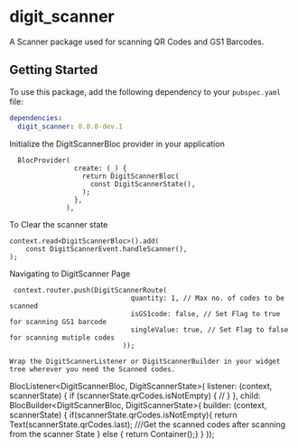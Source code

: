 # digit_scanner

A Scanner package used for scanning QR Codes and GS1 Barcodes.

## Getting Started

To use this package, add the following dependency to your `pubspec.yaml` file:

```yaml
dependencies:
  digit_scanner: 0.0.0-dev.1

```
Initialize the DigitScannerBloc provider in your application
```
  BlocProvider(
                create: (_) {
                  return DigitScannerBloc(
                    const DigitScannerState(),
                  );
                },
              ),
```

To Clear the scanner state
```
context.read<DigitScannerBloc>().add(
    const DigitScannerEvent.handleScanner(),
);
```

Navigating to DigitScanner Page
```
 context.router.push(DigitScannerRoute(
                              quantity: 1, // Max no. of codes to be scanned
                              isGS1code: false, // Set Flag to true for scanning GS1 barcode
                              singleValue: true, // Set Flag to false for scanning mutiple codes
                            ));
```


```
Wrap the DigitScannerListener or DigitScannerBuilder in your widget tree wherever you need the Scanned codes.
```
BlocListener<DigitScannerBloc, DigitScannerState>(
                  listener: (context, scannerState) {
                   if (scannerState.qrCodes.isNotEmpty) {
                   //
                   }
                  },
                  child: BlocBuilder<DigitScannerBloc, DigitScannerState>(
                  builder: (context, scannerState) {
                  if(scannerState.qrCodes.isNotEmpty){
                   return Text(scannerState.qrCodes.last); ///Get the scanned codes after scanning from the scanner State
                   }
                   else {
                   return Container();}
                  }
                  ));
```

